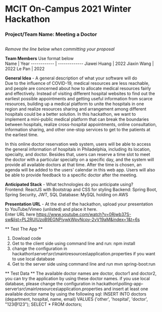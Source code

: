 # MCIT On-Campus 2021 Winter Hackathon  
### Project/Team Name: Meeting a Doctor
##  

*Remove the line below when committing your proposal*  

**Team Members**  Use format below  
Name         | Year
------------ | -------------
Jiawei Huang | 2022
Jiaxin Wang  | 2022
Le Pan       | 2022

**General Idea**  - A general description of what your software will do  
Due to the influence of COVID-19, medical resources are less reachable, and people are concerned about how to allocate medical resources fairly and effectively. Instead of visiting different hospital websites to find out the earliest possible appointments and getting useful information from scarce resources, building up a medical platform to unite the hospitals in one region and realize resources sharing and arrangement among different hospitals could be a better solution. In this hackathon, we want to implement a mini-public medical platform that can break the boundaries between hospitals, realize cross-hospital appointments, online consultation, information sharing, and other one-stop services to get to the patients at the earliest time.

In this online doctor reservation web system, users will be able to access the general information of hospitals in Philadelphia, including its location, specialty, and doctor. Besides that, users can reserve a time slot to meet the doctor with a particular specialty on a specific day, and the system will provide all available doctors at that time. After the time is chosen, an agenda will be added to the users' calendar in this web app. Users will also be able to provide feedback to a specific doctor after the meeting.

**Anticipated Stack** - What technologies do you anticipate using?  
Frontend: ReactJS with Bootstrap and CSS for styling
Backend: Spring Boot, Spring Security, JWT, SQL
Database: MySQL holding on AWS

**Presentation URL** - At the end of the hackathon, upload your presentation to YouTube/Vimeo (unlisted) and place it here.  
Enter URL here
https://www.youtube.com/watch?v=0Rjwb37S-sw&list=PL2RUIUzoB9EGNPiywkWpvNcpy-2vV19aM&index=1&t=6s


** Test The App **
1. Dowload code 
2. Get to the client side using command line and run: npm install 
3. change the configuration in hackathon\server\src\main\resources\application.properties if you want to use local database 
4. Get to the server side using command line and run mvn spring-boot:run 

** Test Data **
The available doctor names are doctor, doctor1 and doctor2, you can try the application by using these doctor names. if you use local database, please change the configuration in hackathon\polling-app-server\src\main\resources\application.properties and insert at least one available doctor name by using the following sql: INSERT INTO doctors (department, hospital, name, email) VALUES ('other', 'hospital', 'doctor', "123@123"); SELECT * FROM doctors;